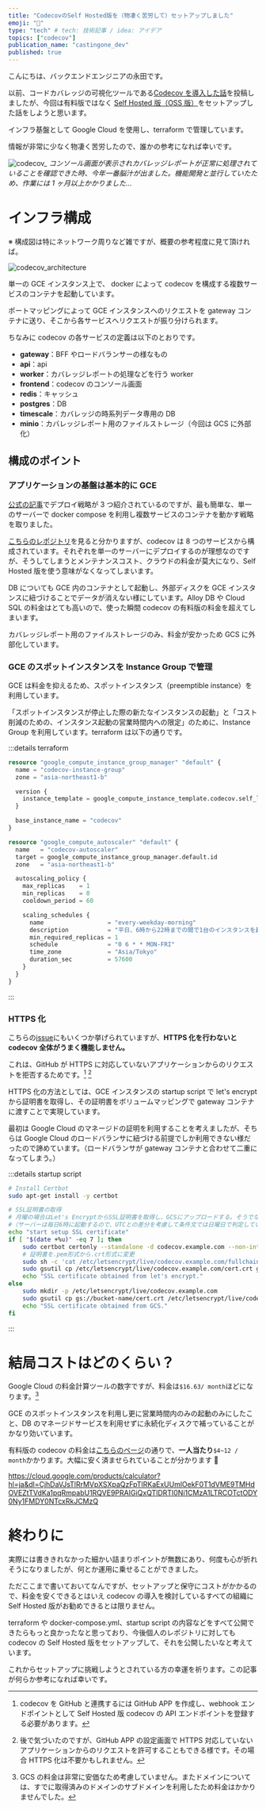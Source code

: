 ```yaml
---
title: "CodecovのSelf Hosted版を（物凄く苦労して）セットアップしました"
emoji: "🐡"
type: "tech" # tech: 技術記事 / idea: アイデア
topics: ["codecov"]
publication_name: "castingone_dev"
published: true
---
```


こんにちは、バックエンドエンジニアの永田です。

以前、コードカバレッジの可視化ツールである[Codecov を導入した話](https://zenn.dev/castingone_dev/articles/d73e1744ca2f9a)を投稿しましたが、今回は有料版ではなく [Self Hosted 版（OSS 版）](https://github.com/codecov/self-hosted)をセットアップした話をしようと思います。

インフラ基盤として Google Cloud を使用し、terraform で管理しています。

情報が非常に少なく物凄く苦労したので、誰かの参考になれば幸いです。

![codecov_](/images/202411_codecov_sh/codecov_console.png)
_コンソール画面が表示されカバレッジレポートが正常に処理されていることを確認できた時、今年一番脳汁が出ました。機能開発と並行していたため、作業には 1 ヶ月以上かかりました..._

# インフラ構成

※ 構成図は特にネットワーク周りなど雑ですが、概要の参考程度に見て頂ければ。

![codecov_architecture](/images/202411_codecov_sh/codecov_architecture.drawio.png)

単一の GCE インスタンス上で、 docker によって codecov を構成する複数サービスのコンテナを起動しています。

ポートマッピングによって GCE インスタンスへのリクエストを gateway コンテナに送り、そこから各サービスへリクエストが振り分けられます。

ちなみに codecov の各サービスの定義は以下のとおりです。

- **gateway**：BFF やロードバランサーの様なもの
- **api**：api
- **worker**：カバレッジレポートの処理などを行う worker
- **frontend**：codecov のコンソール画面
- **redis**：キャッシュ
- **postgres**：DB
- **timescale**：カバレッジの時系列データ専用の DB
- **minio**：カバレッジレポート用のファイルストレージ（今回は GCS に外部化）

## 構成のポイント

### アプリケーションの基盤は基本的に GCE

[公式の記事](https://codecoventerprise.codecov.io/hc/en-us/articles/15812821581083-Self-Hosted-Deployment-Strategies)でデプロイ戦略が 3 つ紹介されているのですが、最も簡単な、単一のサーバーで docker compose を利用し複数サービスのコンテナを動かす戦略を取りました。

[こちらのレポジトリ](https://github.com/codecov/self-hosted/tree/main)を見ると分かりますが、codecov は 8 つのサービスから構成されています。それぞれを単一のサーバーにデプロイするのが理想なのですが、そうしてしまうとメンテナンスコスト、クラウドの料金が莫大になり、Self Hosted 版を使う意味がなくなってしまいます。

DB についても GCE 内のコンテナとして起動し、外部ディスクを GCE インスタンスに紐づけることでデータが消えない様にしています。Alloy DB や Cloud SQL の料金はとても高いので、使った瞬間 codecov の有料版の料金を超えてしまいます。

カバレッジレポート用のファイルストレージのみ、料金が安かっため GCS に外部化しています。

### GCE のスポットインスタンスを Instance Group で管理

GCE は料金を抑えるため、スポットインスタンス（preemptible instance）を利用しています。

「スポットインスタンスが停止した際の新たなインスタンスの起動」と「コスト削減のための、インスタンス起動の営業時間内への限定」のために、Instance Group を利用しています。terraform は以下の通りです。

:::details terraform

```tf
resource "google_compute_instance_group_manager" "default" {
  name = "codecov-instance-group"
  zone = "asia-northeast1-b"

  version {
    instance_template = google_compute_instance_template.codecov.self_link
  }

  base_instance_name = "codecov"
}

resource "google_compute_autoscaler" "default" {
  name   = "codecov-autoscaler"
  target = google_compute_instance_group_manager.default.id
  zone   = "asia-northeast1-b"

  autoscaling_policy {
    max_replicas    = 1
    min_replicas    = 0
    cooldown_period = 60

    scaling_schedules {
      name                  = "every-weekday-morning"
      description           = "平日、6時から22時までの間で1台のインスタンスを起動"
      min_required_replicas = 1
      schedule              = "0 6 * * MON-FRI"
      time_zone             = "Asia/Tokyo"
      duration_sec          = 57600
    }
  }
}
```

:::

### HTTPS 化

こちらの[issue](https://github.com/codecov/self-hosted/issues?q=is%3Aissue%20state%3Aopen%20https)にもいくつか挙げられていますが、**HTTPS 化を行わないと codecov 全体がうまく機能しません。**

これは、GitHub が HTTPS に対応していないアプリケーションからのリクエストを拒否するためです。[^1] [^2]

HTTPS 化の方法としては、GCE インスタンスの startup script で let's encrypt から証明書を取得し、その証明書をボリュームマッピングで gateway コンテナに渡すことで実現しています。

最初は Google Cloud のマネージドの証明を利用することを考えましたが、そちらは Google Cloud のロードバランサに紐づける前提でしか利用できない様だったので諦めています。（ロードバランサが gateway コンテナと合わせて二重になってしまう。）

:::details startup script

```sh
# Install Certbot
sudo apt-get install -y certbot

# SSL証明書の取得
# 月曜の場合はLet's EncryptからSSL証明書を取得し、GCSにアップロードする。そうでない場合は、GCSからSSL証明書をダウンロードする。
#（サーバーは毎日6時に起動するので、UTCとの差分を考慮して条件文では日曜日で判定している）
echo "start setup SSL certificate"
if [ "$(date +%u)" -eq 7 ]; then
    sudo certbot certonly --standalone -d codecov.example.com --non-interactive --agree-tos -m mail_address@example.com
    # 証明書を.pem形式から.crt形式に変更
    sudo sh -c 'cat /etc/letsencrypt/live/codecov.example.com/fullchain.pem /etc/letsencrypt/live/codecov.example.com/privkey.pem > /etc/letsencrypt/live/codecov.example.com/cert.crt'
    sudo gsutil cp /etc/letsencrypt/live/codecov.example.com/cert.crt gs://bucket-name/cert.crt
    echo "SSL certificate obtained from let's encrypt."
else
    sudo mkdir -p /etc/letsencrypt/live/codecov.example.com
    sudo gsutil cp gs://bucket-name/cert.crt /etc/letsencrypt/live/codecov.example.com/cert.crt
    echo "SSL certificate obtained from GCS."
fi
```

:::

# 結局コストはどのくらい？

Google Cloud の料金計算ツールの数字ですが、料金は`$16.63/ month`ほどになります。[^3]

GCE のスポットインスタンスを利用し更に営業時間内のみの起動のみにしたこと、DB のマネージドサービスを利用せずに永続化ディスクで補っていることがかなり効いています。

有料版の codecov の料金は[こちらのページ](https://about.codecov.io/pricing/)の通りで、**一人当たり**`$4~12 / month`かかります。大幅に安く済ませられていることが分かります 🎉

https://cloud.google.com/products/calculator?hl=ja&dl=CjhDaVJsTlRrMVpXSXpaQzFpTlRKaExUUmlOekF0T1dVME9TMHdOVEZtTVdKa1pqRmpabU1RQVE9PRAIGiQxQTlDRTI0Ni1CMzA1LTRCOTctODY0Ny1FMDY0NTcxRkJCMzQ

# 終わりに

実際には書ききれなかった細かい詰まりポイントが無数にあり、何度も心が折れそうになりましたが、何とか運用に乗せることができました。

ただここまで書いておいてなんですが、セットアップと保守にコストがかかるので、料金を安くできるとはいえ codecov の導入を検討しているすべての組織に Self Hosted 版がお勧めできるとは限りません。

terraform や docker-compose.yml、startup script の内容などをすべて公開できたらもっと良かったなと思っており、今後個人のレポジトリに対しても codecov の Self Hosted 版をセットアップして、それを公開したいなと考えています。

これからセットアップに挑戦しようとされている方の幸運を祈ります。この記事が何らか参考になれば幸いです。

[^1]: codecov を GitHub と連携するには GitHub APP を作成し、webhook エンドポイントとして Self Hosted 版 codecov の API エンドポイントを登録する必要があります。
[^2]: 後で気づいたのですが、GitHub APP の設定画面で HTTPS 対応していないアプリケーションからのリクエストを許可することもできる様です。その場合 HTTPS 化は不要かもしれません。
[^3]: GCS の料金は非常に安価なため考慮していません。またドメインについては、すでに取得済みのドメインのサブドメインを利用したため料金はかかりませんでした。
